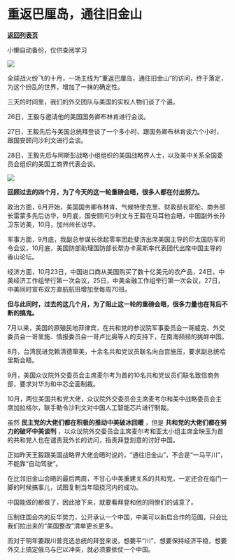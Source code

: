 # 重返巴厘岛，通往旧金山

[**返回列表页**](/gzh/政事堂2019)

小懒自动备份，仅供查阅学习

![](https://mmbiz.qpic.cn/mmbiz_jpg/rxhS23yu8cOAqTibZzZiamuVxVfSKlSCbprZgTtoAzSwibpASDgJ1ia6iaXfNjC5mDokGqCBEEqykd4h7XaFbGIficcA/640?wx_fmt=jpeg)

全球战火纷飞的十月，一场主线为“重返巴厘岛，通往旧金山”的访问，终于落定，为这个纷乱的世界，增加了一抹的确定性。  

三天的时间里，我们的外交团队与美国的实权人物们谈了个遍。  

26日，王毅与邀请他的美国国务卿布林肯进行会谈。

27日，王毅先后与美国总统拜登谈了一个多小时、跟国务卿布林肯谈六个小时、跟国安顾问沙利文进行会谈。

28日，王毅先后与阿斯彭战略小组组织的美国战略界人士，以及美中关系全国委员会组织的美国工商界代表会谈。

![](https://mmbiz.qpic.cn/mmbiz_jpg/rxhS23yu8cOAqTibZzZiamuVxVfSKlSCbp6SpepXBEWIwjPKCBPXdwaVLsalQiaibHGtv53saibNGSmxicZUyOn2yqLA/640?wx_fmt=jpeg)

 **回顾过去的四个月，为了今天的这一轮重磅会晤，很多人都在付出努力。**  

政治方面，6月开始，美国国务卿布林肯、气候特使克里、财政部长耶伦、商务部长雷蒙多先后访华，9月底，国安顾问沙利文与王毅在马耳他会晤，中国副外长孙卫东访美，10月，加州州长访华。

军事方面，9月底，我副总参谋长徐起零率团赴斐济出席美国主导的印太国防军司令会议，10月底，美国防部助理国防部长帮办卡莱斯率代表团代出席中国主导的香山论坛。

经济方面，10月23日，中国进口商从美国购买了数十亿美元的农产品，24日，中美经济工作组举行第一次会议，25日，中美金融工作组举行第一次会议，27日，中美同时宣布双方直航航班增加至每周70班。

 **但与此同时，过去的这几个月，为了阻止这一轮的重磅会晤，很多力量也在背后不断的搞鬼。**

7月以来，美国的原殖民地菲律宾，在共和党的参议院军事委员会一哥威克、外交委员会一哥里施、情报委员会一哥卢比奥等人的支持下，在南海频频的挑衅中国。

8月，台湾民进党赖清德窜美，十余名共和党议员联名向白宫施压，要求副总统哈里斯会晤。

9月，美国众议院外交委员会主席麦尔考为首的10名共和党议员们联名致信商务部，要求对华为和中芯全面制裁。

10月，两位美国共和党大佬，众议院外交委员会主席麦考尔和美中战略委员会主席加拉格尔，联手勒令沙利文对中国人工智能芯片进行制裁。

虽然 **民主党的大佬们都在积极的推动中美破冰回暖** ，但是 **共和党的大佬们都在努力的破坏中美谈判**
，以众议院外交委员会主席麦尔考和亚太小组主席金映玉为首的共和党人也在谴责我外长的访问，指责拜登刻意的讨好中国。

正如昨天王毅跟美国战略界大佬会晤时说的，“通往旧金山”，不会是“一马平川”，不能靠“自动驾驶”。  

在比邻旧金山会晤的最后两周，不甘心中美重建关系的共和党，一定还会在临门一脚的时候搞事儿，试图复制当年阻挠河内的成功。  

中国能做的都做了，因此接下来，就要看拜登和他的同僚们的诚意了。

压制住国会内的反华势力，公开承认一个中国，中美可以新启合作的范围，只会比我们拉出来的“美国整改”清单更长更多。  

而对于明年要跟川普竞选总统的拜登来说，想要平“川”，想要保持经济平稳，想要外交上搞定俄乌与巴以冲突，就必须要依仗一个中国。

